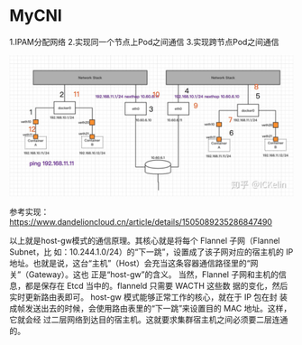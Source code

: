 # MyCNI

1.IPAM分配网络
2.实现同一个节点上Pod之间通信
3.实现跨节点Pod之间通信

![Pod.jpg](./assets/1656680087400-%E8%B7%A8%E8%8A%82%E7%82%B9Pod%E7%BD%91%E7%BB%9C.jpg)

参考实现：
https://www.dandelioncloud.cn/article/details/1505089235286847490

以上就是host-gw模式的通信原理。其核心就是将每个 Flannel 子网（Flannel Subnet，比 如：10.244.1.0/24）的“下一跳”，设置成了该子网对应的宿主机的 IP 地址。也就是说，这台“主机”（Host）会充当这条容器通信路径里的“网关”（Gateway）。这也 正是“host-gw”的含义。
当然，Flannel 子网和主机的信息，都是保存在 Etcd 当中的。flanneld 只需要 WACTH 这些数 据的变化，然后实时更新路由表即可。
host-gw 模式能够正常工作的核心，就在于 IP 包在封 装成帧发送出去的时候，会使用路由表里的“下一跳”来设置目的 MAC 地址。这样，它就会经 过二层网络到达目的宿主机。这就要求集群宿主机之间必须要二层连通的。
